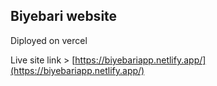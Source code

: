 ## Biyebari website

Diployed on vercel 

Live site link > [https://biyebariapp.netlify.app/](https://biyebariapp.netlify.app/)